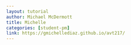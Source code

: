 ```yaml
---
layout: tutorial
author: Michael McDermott
title: Michelle
categories: [student-pm]
link: https://gmichellediaz.github.io/avt217/
---
```

